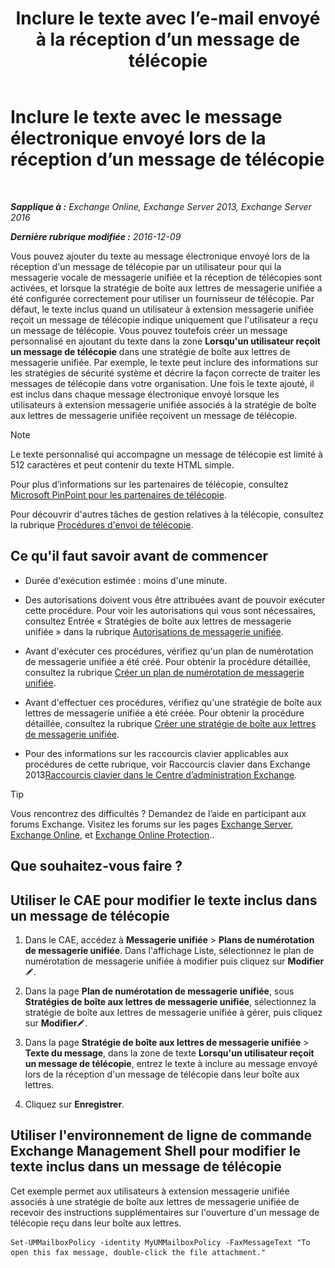 ﻿---
title: 'Inclure le texte avec l’e-mail envoyé à la réception d’un message de télécopie'
TOCTitle: Inclure le texte avec le message électronique envoyé lors de la réception d’un message de télécopie
ms:assetid: 48244e58-b7d6-4f0e-bbae-d22bf0fc11ff
ms:mtpsurl: https://technet.microsoft.com/fr-fr/library/Bb201684(v=EXCHG.150)
ms:contentKeyID: 51407178
ms.date: 05/23/2018
mtps_version: v=EXCHG.150
ms.translationtype: MT
---

# Inclure le texte avec le message électronique envoyé lors de la réception d’un message de télécopie

 

_**Sapplique à :** Exchange Online, Exchange Server 2013, Exchange Server 2016_

_**Dernière rubrique modifiée :** 2016-12-09_

Vous pouvez ajouter du texte au message électronique envoyé lors de la réception d'un message de télécopie par un utilisateur pour qui la messagerie vocale de messagerie unifiée et la réception de télécopies sont activées, et lorsque la stratégie de boîte aux lettres de messagerie unifiée a été configurée correctement pour utiliser un fournisseur de télécopie. Par défaut, le texte inclus quand un utilisateur à extension messagerie unifiée reçoit un message de télécopie indique uniquement que l'utilisateur a reçu un message de télécopie. Vous pouvez toutefois créer un message personnalisé en ajoutant du texte dans la zone **Lorsqu'un utilisateur reçoit un message de télécopie** dans une stratégie de boîte aux lettres de messagerie unifiée. Par exemple, le texte peut inclure des informations sur les stratégies de sécurité système et décrire la façon correcte de traiter les messages de télécopie dans votre organisation. Une fois le texte ajouté, il est inclus dans chaque message électronique envoyé lorsque les utilisateurs à extension messagerie unifiée associés à la stratégie de boîte aux lettres de messagerie unifiée reçoivent un message de télécopie.

> [!NOTE]
> Le texte personnalisé qui accompagne un message de télécopie est limité à 512 caractères et peut contenir du texte HTML simple.


Pour plus d’informations sur les partenaires de télécopie, consultez [Microsoft PinPoint pour les partenaires de télécopie](https://go.microsoft.com/fwlink/?linkid=190238).

Pour découvrir d'autres tâches de gestion relatives à la télécopie, consultez la rubrique [Procédures d'envoi de télécopie](faxing-procedures-exchange-2013-help.md).

## Ce qu'il faut savoir avant de commencer

  - Durée d'exécution estimée : moins d'une minute.

  - Des autorisations doivent vous être attribuées avant de pouvoir exécuter cette procédure. Pour voir les autorisations qui vous sont nécessaires, consultez Entrée « Stratégies de boîte aux lettres de messagerie unifiée » dans la rubrique [Autorisations de messagerie unifiée](unified-messaging-permissions-exchange-2013-help.md).

  - Avant d'exécuter ces procédures, vérifiez qu'un plan de numérotation de messagerie unifiée a été créé. Pour obtenir la procédure détaillée, consultez la rubrique [Créer un plan de numérotation de messagerie unifiée](create-a-um-dial-plan-exchange-2013-help.md).

  - Avant d'effectuer ces procédures, vérifiez qu'une stratégie de boîte aux lettres de messagerie unifiée a été créée. Pour obtenir la procédure détaillée, consultez la rubrique [Créer une stratégie de boîte aux lettres de messagerie unifiée](create-a-um-mailbox-policy-exchange-2013-help.md).

  - Pour des informations sur les raccourcis clavier applicables aux procédures de cette rubrique, voir Raccourcis clavier dans Exchange 2013[Raccourcis clavier dans le Centre d’administration Exchange](keyboard-shortcuts-in-the-exchange-admin-center-exchange-online-protection-help.md).

> [!TIP]
> Vous rencontrez des difficultés ? Demandez de l’aide en participant aux forums Exchange. Visitez les forums sur les pages <a href="https://go.microsoft.com/fwlink/p/?linkid=60612">Exchange Server</a>, <a href="https://go.microsoft.com/fwlink/p/?linkid=267542">Exchange Online</a>, et <a href="https://go.microsoft.com/fwlink/p/?linkid=285351">Exchange Online Protection</a>..


## Que souhaitez-vous faire ?

## Utiliser le CAE pour modifier le texte inclus dans un message de télécopie

1.  Dans le CAE, accédez à **Messagerie unifiée** \> **Plans de numérotation de messagerie unifiée**. Dans l'affichage Liste, sélectionnez le plan de numérotation de messagerie unifiée à modifier puis cliquez sur **Modifier**![Icône Modifier](images/Bb124582.6f53ccb2-1f13-4c02-bea0-30690e6ea71d(EXCHG.150).gif "Icône Modifier").

2.  Dans la page **Plan de numérotation de messagerie unifiée**, sous **Stratégies de boîte aux lettres de messagerie unifiée**, sélectionnez la stratégie de boîte aux lettres de messagerie unifiée à gérer, puis cliquez sur **Modifier**![Icône Modifier](images/Bb124582.6f53ccb2-1f13-4c02-bea0-30690e6ea71d(EXCHG.150).gif "Icône Modifier").

3.  Dans la page **Stratégie de boîte aux lettres de messagerie unifiée** \> **Texte du message**, dans la zone de texte **Lorsqu'un utilisateur reçoit un message de télécopie**, entrez le texte à inclure au message envoyé lors de la réception d'un message de télécopie dans leur boîte aux lettres.

4.  Cliquez sur **Enregistrer**.

## Utiliser l'environnement de ligne de commande Exchange Management Shell pour modifier le texte inclus dans un message de télécopie

Cet exemple permet aux utilisateurs à extension messagerie unifiée associés à une stratégie de boîte aux lettres de messagerie unifiée de recevoir des instructions supplémentaires sur l'ouverture d'un message de télécopie reçu dans leur boîte aux lettres.

    Set-UMMailboxPolicy -identity MyUMMailboxPolicy -FaxMessageText "To open this fax message, double-click the file attachment."

